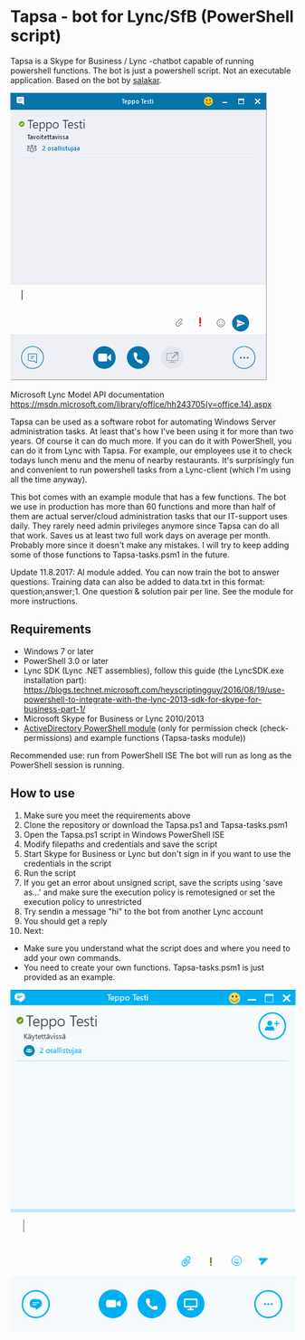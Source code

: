 # Tapsa - bot for Lync/SfB (PowerShell script)

Tapsa is a Skype for Business / Lync -chatbot capable of running powershell functions. The bot is just a powershell script. Not an executable application. Based on the bot by [salakar](https://salakar.wordpress.com/2014/06/23/powershell-lync-bot/).

![gif](/gif/lunch.gif)

Microsoft Lync Model API documentation  
https://msdn.microsoft.com/library/office/hh243705(v=office.14).aspx

Tapsa can be used as a software robot for automating Windows Server administration tasks. At least that's how I've been using it for more than two years. 
Of course it can do much more. If you can do it with PowerShell, you can do it from Lync with Tapsa. For example, our employees use it to 
check todays lunch menu and the menu of nearby restaurants.
It's surprisingly fun and convenient to run powershell tasks from a Lync-client (which I'm using all the time anyway).

This bot comes with an example module that has a few functions. The bot we use in production has more than 60 functions and more than half of them are actual server/cloud administration tasks that our IT-support uses daily. They rarely need admin privileges anymore 
since Tapsa can do all that work. Saves us at least two full work days on average per month. Probably more since it doesn't make any mistakes. I will try to keep adding some of those functions to Tapsa-tasks.psm1 in the future.

Update 11.8.2017: AI module added. You can now train the bot to answer questions. Training data can also be added to data.txt in this format: question;answer;1. One question & solution pair per line. See the module for more instructions.

## Requirements
* Windows 7 or later
* PowerShell 3.0 or later
* Lync SDK (Lync .NET assemblies), follow this guide (the LyncSDK.exe installation part): https://blogs.technet.microsoft.com/heyscriptingguy/2016/08/19/use-powershell-to-integrate-with-the-lync-2013-sdk-for-skype-for-business-part-1/
* Microsoft Skype for Business or Lync 2010/2013
* [ActiveDirectory PowerShell module](https://www.microsoft.com/en-us/download/details.aspx?id=45520) (only for permission check (check-permissions) and example functions (Tapsa-tasks module))

Recommended use: run from PowerShell ISE
The bot will run as long as the PowerShell session is running.

## How to use
1. Make sure you meet the requirements above
2. Clone the repository or download the Tapsa.ps1 and Tapsa-tasks.psm1
3. Open the Tapsa.ps1 script in Windows PowerShell ISE
4. Modify filepaths and credentials and save the script
7. Start Skype for Business or Lync but don't sign in if you want to use the credentials in the script
8. Run the script 
9. If you get an error about unsigned script, save the scripts using 'save as...' and make sure the execution policy is remotesigned or set the execution policy to unrestricted
10. Try sendin a message "hi" to the bot from another Lync account
11. You should get a reply
12. Next:
  * Make sure you understand what the script does and where you need to add your own commands.
  * You need to create your own functions. Tapsa-tasks.psm1 is just provided as an example.



![gif](/gif/teppo.gif)